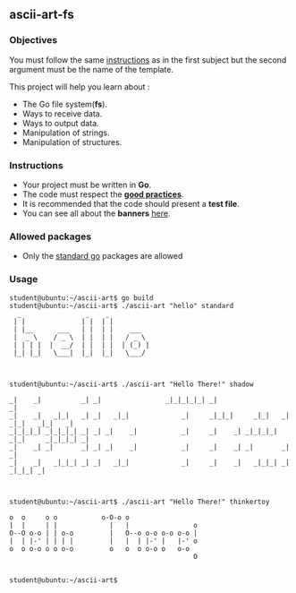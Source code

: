 ## ascii-art-fs

### Objectives

You must follow the same [instructions](https://public.01-edu.org/subjects/ascii-art/) as in the first subject but the second argument must be the name of the template.

This project will help you learn about :

- The Go file system(**fs**).
- Ways to receive data.
- Ways to output data.
- Manipulation of strings.
- Manipulation of structures.

### Instructions

- Your project must be written in **Go**.
- The code must respect the [**good practices**](https://public.01-edu.org/subjects/good-practices/).
- It is recommended that the code should present a **test file**.
- You can see all about the **banners** [here](https://github.com/01-edu/public/tree/master/subjects/ascii-art).

### Allowed packages

- Only the [standard go](https://golang.org/pkg/) packages are allowed

### Usage

```console
student@ubuntu:~/ascii-art$ go build
student@ubuntu:~/ascii-art$ ./ascii-art "hello" standard
  _                _    _
 | |              | |  | |
 | |__      ___   | |  | |    ___
 |  _ \    / _ \  | |  | |   / _ \
 | | | |  |  __/  | |  | |  | (_) |
 |_| |_|   \___|  |_|  |_|   \___/



student@ubuntu:~/ascii-art$ ./ascii-art "Hello There!" shadow

_|    _|          _| _|                _|_|_|_|_| _|                                  _|
_|    _|   _|_|   _| _|   _|_|             _|     _|_|_|     _|_|   _|  _|_|   _|_|   _|
_|_|_|_| _|_|_|_| _| _| _|    _|           _|     _|    _| _|_|_|_| _|_|     _|_|_|_| _|
_|    _| _|       _| _| _|    _|           _|     _|    _| _|       _|       _|
_|    _|   _|_|_| _| _|   _|_|             _|     _|    _|   _|_|_| _|         _|_|_| _|



student@ubuntu:~/ascii-art$ ./ascii-art "Hello There!" thinkertoy

o  o     o o           o-O-o o
|  |     | |             |   |                o
O--O o-o | | o-o         |   O--o o-o o-o o-o |
|  | |-' | | | |         |   |  | |-' |   |-' o
o  o o-o o o o-o         o   o  o o-o o   o-o
                                              O


student@ubuntu:~/ascii-art$
```
